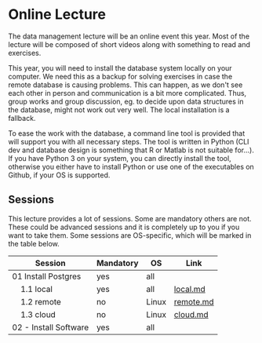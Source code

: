 # Online Lecture

The data management lecture will be an online event this year. Most of the
lecture will be composed of short videos along with something to read and
exercises.

This year, you will need to install the database system locally on your
computer. We need this as a backup for solving exercises in case the remote
database is causing problems. This can happen, as we don't see each other in
person and communication is a bit more complicated. Thus, group works and
group discussion, eg. to decide upon data structures in the database, might not
work out very well. The local installation is a fallback.

To ease the work with the database, a command line tool is provided that will
support you with all necessary steps. The tool is written in Python
(CLI dev and database design is something that R or Matlab is not suitable for...).
If you have Python 3 on your system, you can directly install the tool, otherwise
you either have to install Python or use one of the executables on Github, if
your OS is supported.

## Sessions

This lecture provides a lot of sessions. Some are mandatory others are not.
These could be advanced sessions and it is completely up to you if you want to take them. Some sessions are OS-specific, which will be marked in the table below.

| Session | Mandatory | OS | Link |
|---------|-----------|----|------|
| 01 Install Postgres | yes | all |  |
| &nbsp;&nbsp;&nbsp;&nbsp;1.1 local | yes | all | [local.md](02_install_postgres/local.md) |
| &nbsp;&nbsp;&nbsp;&nbsp;1.2 remote | no | Linux | [remote.md](02_install_postgres/remote.md) |
| &nbsp;&nbsp;&nbsp;&nbsp;1.3 cloud | no | Linux | [cloud.md](02_install_postgres/cloud.md) |
| 02 - Install Software | yes | all |  |
